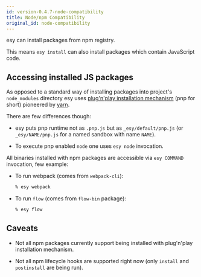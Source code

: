 ```yaml
---
id: version-0.4.7-node-compatibility
title: Node/npm Compatibility
original_id: node-compatibility
---
```


esy can install packages from npm registry.

This means `esy install` can also install packages which contain JavaScript
code.

## Accessing installed JS packages

As opposed to a standard way of installing packages into project's
`node_modules` directory esy uses [plug'n'play installation mechanism][yarn-pnp]
(pnp for short) pioneered by [yarn][].

There are few differences though:

- esy puts pnp runtime not as `.pnp.js` but as `_esy/default/pnp.js` (or
  `_esy/NAME/pnp.js` for a named sandbox with name `NAME`).

- To execute pnp enabled `node` one uses `esy node` invocation.

All binaries installed with npm packages are accessible via `esy COMMAND`
invocation, few example:

- To run webpack (comes from `webpack-cli`):
  ```bash
  % esy webpack
  ```

- To run `flow` (comes from `flow-bin` package):
  ```bash
  % esy flow
  ```

## Caveats

- Not all npm packages currently support being installed with plug'n'play
  installation mechanism.

- Not all npm lifecycle hooks are supported right now (only `install` and
  `postinstall` are being run).

[yarn-pnp]: https://github.com/arcanis/rfcs/blob/6fc13d52f43eff45b7b46b707f3115cc63d0ea5f/accepted/0000-plug-an-play.md
[yarn]: https://github.com/yarnpkg/yarn
